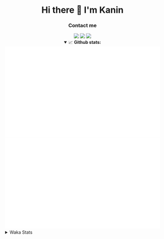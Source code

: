 <div align="center">
 <h1>Hi there 👋 I'm Kanin</h1>
 <h3>Contact me</h3>
 <a href="mailto:im@kanin.dev"><img src="https://img.shields.io/badge/gmail-%23D14836.svg?&style=for-the-badge&logo=gmail&logoColor=white"/></a>
 <a href="https://twitter.com/KaninDev"><img src="https://img.shields.io/badge/twitter-%231DA1F2.svg?&style=for-the-badge&logo=twitter&logoColor=white"/></a>
 <a href="https://www.linkedin.com/in/KaninDev"><img src="https://img.shields.io/badge/linkedin-%230077B5.svg?&style=for-the-badge&logo=linkedin&logoColor=white"/></a>
<details open>
  <summary>📈 <b>Github stats:</b></summary>
  <img src="https://github.com/Kanin/Kanin/blob/master/scripts/GitHubStats/generated/overview.svg"/>
  <img src="https://github.com/Kanin/Kanin/blob/master/scripts/GitHubStats/generated/languages.svg"/>
</details>
</div>

<details>
 <summary>Waka Stats</summary>

<!--START_SECTION:waka-->
![Profile Views](http://img.shields.io/badge/Profile%20Views-8-blue)

![Lines of code](https://img.shields.io/badge/From%20Hello%20World%20I%27ve%20Written-32553%20lines%20of%20code-blue)

**🐱 My Github Data** 

> 🏆 214 Contributions in the Year 2021
 > 
> 📦 35.6 kB Used in Github's Storage 
 > 
> 🚫 Not Opted to Hire
 > 
> 📜 11 Public Repositories 
 > 
> 🔑 5 Private Repositories  
 > 
**I'm an Early 🐤** 

```text
🌞 Morning    104 commits    ████░░░░░░░░░░░░░░░░░░░░░   18.6% 
🌆 Daytime    216 commits    █████████░░░░░░░░░░░░░░░░   38.64% 
🌃 Evening    115 commits    █████░░░░░░░░░░░░░░░░░░░░   20.57% 
🌙 Night      124 commits    █████░░░░░░░░░░░░░░░░░░░░   22.18%

```
📅 **I'm Most Productive on Monday** 

```text
Monday       127 commits    █████░░░░░░░░░░░░░░░░░░░░   22.72% 
Tuesday      83 commits     ███░░░░░░░░░░░░░░░░░░░░░░   14.85% 
Wednesday    93 commits     ████░░░░░░░░░░░░░░░░░░░░░   16.64% 
Thursday     62 commits     ██░░░░░░░░░░░░░░░░░░░░░░░   11.09% 
Friday       50 commits     ██░░░░░░░░░░░░░░░░░░░░░░░   8.94% 
Saturday     56 commits     ██░░░░░░░░░░░░░░░░░░░░░░░   10.02% 
Sunday       88 commits     ████░░░░░░░░░░░░░░░░░░░░░   15.74%

```


📊 **This Week I Spent My Time On** 

```text
⌚︎ Time Zone: America/New_York

💬 Programming Languages: 
Python                   10 hrs 3 mins       ██████████░░░░░░░░░░░░░░░   43.37% 
HTML                     6 hrs 16 mins       ██████░░░░░░░░░░░░░░░░░░░   27.07% 
JavaScript               4 hrs 43 mins       █████░░░░░░░░░░░░░░░░░░░░   20.4% 
CSS                      44 mins             ░░░░░░░░░░░░░░░░░░░░░░░░░   3.22% 
SCSS                     29 mins             ░░░░░░░░░░░░░░░░░░░░░░░░░   2.15%

🔥 Editors: 
PyCharm                  22 hrs 46 mins      ████████████████████████░   98.21% 
IntelliJ                 24 mins             ░░░░░░░░░░░░░░░░░░░░░░░░░   1.79%

🐱‍💻 Projects: 
nginx-ui                 19 hrs 23 mins      █████████████████████░░░░   83.61% 
Naila.py                 3 hrs 23 mins       ███░░░░░░░░░░░░░░░░░░░░░░   14.59% 
Kanin                    14 mins             ░░░░░░░░░░░░░░░░░░░░░░░░░   1.04% 
RadialStatus             10 mins             ░░░░░░░░░░░░░░░░░░░░░░░░░   0.76% 
Unknown Project          0 secs              ░░░░░░░░░░░░░░░░░░░░░░░░░   0.0%

💻 Operating System: 
Linux                    23 hrs 11 mins      █████████████████████████   100.0%

```

**I Mostly Code in Python** 

```text
Python                   21 repos            ███████████████████░░░░░░   77.78% 
JavaScript               3 repos             ██░░░░░░░░░░░░░░░░░░░░░░░   11.11% 
Kotlin                   1 repo              █░░░░░░░░░░░░░░░░░░░░░░░░   3.7% 
HTML                     1 repo              █░░░░░░░░░░░░░░░░░░░░░░░░   3.7% 
Java                     1 repo              █░░░░░░░░░░░░░░░░░░░░░░░░   3.7%

```


**Timeline**

![Chart not found](https://raw.githubusercontent.com/Kanin/Kanin/master/charts/bar_graph.png) 


 Last Updated on 20/06/2021
<!--END_SECTION:waka-->
</details>
